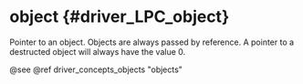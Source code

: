object {#driver_LPC_object}
===========================
Pointer to an object. Objects are always passed by reference. A pointer to a destructed object will always have the value 0.

@see @ref driver_concepts_objects "objects"
